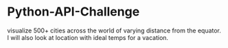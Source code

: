 # Python-API-Challenge
visualize 500+ cities across the world of varying distance from the equator. I will also look at location with ideal temps for a vacation.
